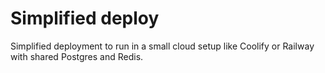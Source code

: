 # Simplified deploy

Simplified deployment to run in a small cloud setup like Coolify or Railway with shared Postgres and Redis.

